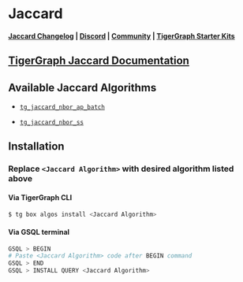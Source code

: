 
# Jaccard

#### [Jaccard Changelog](https://github.com/tigergraph/gsql-graph-algorithms/blob/master/algorithms/Similarity/jaccard/CHANGELOG.md) | [Discord](https://discord.gg/vFbmPyvJJN) | [Community](https://community.tigergraph.com) | [TigerGraph Starter Kits](https://github.com/zrougamed/TigerGraph-Starter-Kits-Parser)

## [TigerGraph Jaccard Documentation](https://docs.tigergraph.com/graph-ml/current/similarity-algorithms/jaccard-similarity-of-neighborhoods-batch)

## Available Jaccard Algorithms 

* [`tg_jaccard_nbor_ap_batch`](https://github.com/tigergraph/gsql-graph-algorithms/blob/master/algorithms/Similarity/jaccard/all_pairs/tg_jaccard_nbor_ap_batch.gsql)

* [`tg_jaccard_nbor_ss`](https://github.com/tigergraph/gsql-graph-algorithms/blob/master/algorithms/Similarity/jaccard/single_source/tg_jaccard_nbor_ss.gsql)

## Installation 

### Replace `<Jaccard Algorithm>` with desired algorithm listed above 

#### Via TigerGraph CLI

```bash
$ tg box algos install <Jaccard Algorithm>
```

#### Via GSQL terminal

```bash
GSQL > BEGIN
# Paste <Jaccard Algorithm> code after BEGIN command
GSQL > END 
GSQL > INSTALL QUERY <Jaccard Algorithm>
```
